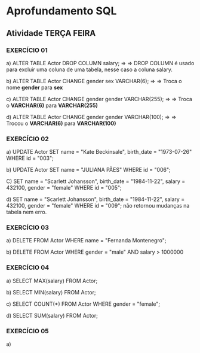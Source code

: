# Aprofundamento SQL

## Atividade TERÇA FEIRA

### EXERCÍCIO 01

a) ALTER TABLE Actor DROP COLUMN salary; => => DROP COLUMN é usado para excluir uma coluna de uma tabela, nesse caso a coluna salary.

b) ALTER TABLE Actor CHANGE gender sex VARCHAR(6); => => Troca o nome **gender** para **sex**

c) ALTER TABLE Actor CHANGE gender gender VARCHAR(255); => => Troca o **VARCHAR(6)** para **VARCHAR(255)**

d) ALTER TABLE Actor CHANGE gender gender VARCHAR(100); => => Trocou o **VARCHAR(6)** para **VARCHAR(100)**

### EXERCÍCIO 02

a) UPDATE Actor SET name = "Kate Beckinsale", birth_date = "1973-07-26" WHERE id = "003";

b) UPDATE Actor SET name = "JULIANA PÃES" WHERE id = "006";

C) SET name = "Scarlett Johansson", birth_date = "1984-11-22", salary = 432100, gender = "female" WHERE id = "005";

d) SET name = "Scarlett Johansson", birth_date = "1984-11-22", salary = 432100, gender = "female" WHERE id = "009"; não retornou mudanças na tabela nem erro.

### EXERCÍCIO 03

a) DELETE FROM Actor WHERE name = "Fernanda Montenegro";
 
b) DELETE FROM Actor WHERE gender = "male" AND salary > 1000000

### EXERCÍCIO 04

a) SELECT MAX(salary) FROM Actor;

b) SELECT MIN(salary) FROM Actor;

c) SELECT COUNT(*) FROM Actor WHERE gender = "female";

d) SELECT SUM(salary) FROM Actor;

### EXERCÍCIO 05

a)





